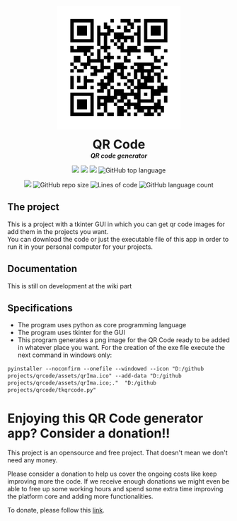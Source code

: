 <p align="center">
  <img width="280" src="https://github.com/dmtzs/qrcode/blob/master/assets/qrIma.png" alt="logo">
  <h1 align="center" style="margin: 0 auto 0 auto;">QR Code</h1>
  <h5 align="center" style="margin: 0 auto 0 auto;">QR code generator</h5>
</p>

<p align="center">
    <img src="https://img.shields.io/github/last-commit/dmtzs/qrcode">
    <img src="https://img.shields.io/github/issues/dmtzs/qrcode?label=issues">
    <img src="https://img.shields.io/github/stars/dmtzs/qrcode">
    <img alt="GitHub top language" src="https://img.shields.io/github/languages/top/dmtzs/qrcode">
</p>

<p align="center">
  <img src="https://img.shields.io/github/languages/code-size/dmtzs/qrcode">
  <img alt="GitHub repo size" src="https://img.shields.io/github/repo-size/dmtzs/qrcode">
  <img alt="Lines of code" src="https://img.shields.io/tokei/lines/github/dmtzs/qrcode?label=total%20lines%20in%20repo">
  <img alt="GitHub language count" src="https://img.shields.io/github/languages/count/dmtzs/qrcode">
</p>

## The project
This is a project with a tkinter GUI in which you can get qr code images for add them in the projects you want.
<br>
You can download the code or just the executable file of this app in order to run it in your personal computer for your projects.

## Documentation
This is still on development at the wiki part

## Specifications
* The program uses python as core programming language
* The program uses tkinter for the GUI
* This program generates a png image for the QR Code ready to be added in whatever place you want.
For the creation of the exe file execute the next command in windows only:
```
pyinstaller --noconfirm --onefile --windowed --icon "D:/github projects/qrcode/assets/qrIma.ico" --add-data "D:/github projects/qrcode/assets/qrIma.ico;."  "D:/github projects/qrcode/tkqrcode.py"
```
# Enjoying this QR Code generator app? Consider a donation!!
This project is an opensource and free project. That doesn't mean we don't need any money.

Please consider a donation to help us cover the ongoing costs like keep improving more the code. If we receive enough donations we might even be able to free up some working hours and spend some extra time improving the platform core and adding more functionalities.

To donate, please follow this [link](https://ceneka.net/dmtzs).
